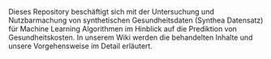 Dieses Repository beschäftigt sich mit der Untersuchung und Nutzbarmachung von synthetischen Gesundheitsdaten (Synthea Datensatz) für Machine Learning Algorithmen
im Hinblick auf die Prediktion von Gesundheitskosten. In unserem Wiki werden die behandelten Inhalte und unsere Vorgehensweise im Detail erläutert.
